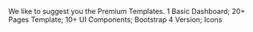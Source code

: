 We like to suggest you the Premium Templates. 1 Basic Dashboard; 20+ Pages Template; 10+ UI Components; Bootstrap 4 Version; Icons 
